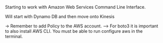 Starting to work with Amazon Web Services Command Line Interface. 

Will start with Dynamo DB and then move onto Kinesis

-> Remember to add Policy to the AWS account. 
--> For boto3 it is important to also install AWS CLI. You must be able to run configure aws in the terminal.

